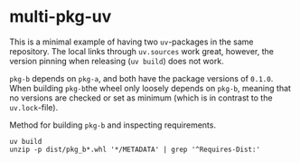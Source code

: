 # multi-pkg-uv
This is a minimal example of having two `uv`-packages in the same repository. The local links through `uv.sources` work great, however, the version pinning when releasing (`uv build`) does not work.

`pkg-b` depends on `pkg-a`, and both have the package versions of `0.1.0`. When building `pkg-b`the wheel only loosely depends on `pkg-b`, meaning that no versions are checked or set as minimum (which is in contrast to the `uv.lock`-file).

Method for building `pkg-b` and inspecting requirements.
```shell
uv build
unzip -p dist/pkg_b*.whl '*/METADATA' | grep '^Requires-Dist:'
```

